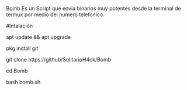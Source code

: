 Bomb Es un Script que envia binarios muy potentes desde la terminal de termux por medio del numero telefonico.

#Intalación

apt update && apt upgrade

pkg install git

git clone https://github/SolitarioH4ck/Bomb

cd Bomb

bash bomb.sh
